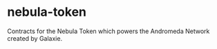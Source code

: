 # nebula-token
Contracts for the Nebula Token which powers the Andromeda Network created by Galaxie.
